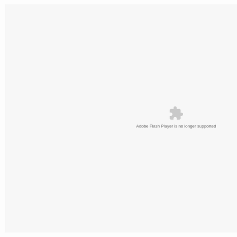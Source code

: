 <div id="wrapper"><object type="application/x-shockwave-flash" data="client-release.swf" width="1080" height="720" style="visibility: visible;"><param name="wmode" value="direct"> <param name="quality" value="high"> <param name="bgcolor" value="#000000"></object> </div>